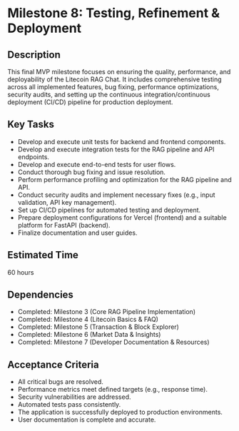 # Milestone 8: Testing, Refinement & Deployment

## Description
This final MVP milestone focuses on ensuring the quality, performance, and deployability of the Litecoin RAG Chat. It includes comprehensive testing across all implemented features, bug fixing, performance optimizations, security audits, and setting up the continuous integration/continuous deployment (CI/CD) pipeline for production deployment.

## Key Tasks
*   Develop and execute unit tests for backend and frontend components.
*   Develop and execute integration tests for the RAG pipeline and API endpoints.
*   Develop and execute end-to-end tests for user flows.
*   Conduct thorough bug fixing and issue resolution.
*   Perform performance profiling and optimization for the RAG pipeline and API.
*   Conduct security audits and implement necessary fixes (e.g., input validation, API key management).
*   Set up CI/CD pipelines for automated testing and deployment.
*   Prepare deployment configurations for Vercel (frontend) and a suitable platform for FastAPI (backend).
*   Finalize documentation and user guides.

## Estimated Time
60 hours

## Dependencies
*   Completed: Milestone 3 (Core RAG Pipeline Implementation)
*   Completed: Milestone 4 (Litecoin Basics & FAQ)
*   Completed: Milestone 5 (Transaction & Block Explorer)
*   Completed: Milestone 6 (Market Data & Insights)
*   Completed: Milestone 7 (Developer Documentation & Resources)

## Acceptance Criteria
*   All critical bugs are resolved.
*   Performance metrics meet defined targets (e.g., response time).
*   Security vulnerabilities are addressed.
*   Automated tests pass consistently.
*   The application is successfully deployed to production environments.
*   User documentation is complete and accurate.
